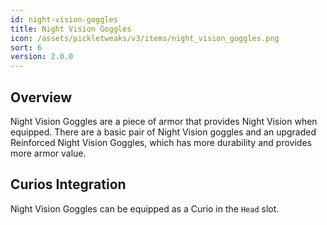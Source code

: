```yaml
---
id: night-vision-goggles
title: Night Vision Goggles
icon: /assets/pickletweaks/v3/items/night_vision_goggles.png
sort: 6
version: 2.0.0
---
```


## Overview

Night Vision Goggles are a piece of armor that provides Night Vision when equipped. There are a basic pair of Night Vision goggles and an upgraded Reinforced Night Vision Goggles, which has more durability and provides more armor value.

## Curios Integration

Night Vision Goggles can be equipped as a Curio in the `Head` slot.
